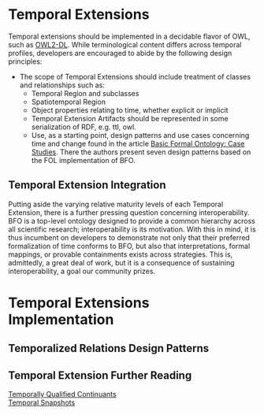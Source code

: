 # Temporal Extensions

Temporal extensions should be implemented in a decidable flavor of OWL, such as [OWL2-DL](https://www.w3.org/TR/owl2-overview/). While terminological content differs across temporal profiles, developers are encouraged to abide by the following design principles: 

- The scope of Temporal Extensions should include treatment of classes and relationships such as: 
    - Temporal Region and subclasses 
    - Spatiotemporal Region 
    - Object properties relating to time, whether explicit or implicit
    - Temporal Extension Artifacts should be represented in some serialization of RDF, e.g. ttl, owl.
    - Use, as a starting point, design patterns and use cases concerning time and change found in the article [Basic Formal Ontology: Case Studies](https://philpapers.org/archive/OTTBBF.pdf). There the authors present seven design patterns based on the FOL implementation of BFO. 

## Temporal Extension Integration

Putting aside the varying relative maturity levels of each Temporal Extension, there is a further pressing question concerning interoperability. BFO is a top-level ontology designed to provide a common hierarchy across all scientific research; interoperability is its motivation. With this in mind, it is thus incumbent on developers to demonstrate not only that their preferred formalization of time conforms to BFO, but also that interpretations, formal mappings, or provable containments exists across strategies. This is, admittedly, a great deal of work, but it is a consequence of sustaining interoperability, a goal our community prizes.

# Temporal Extensions Implementation


## Temporalized Relations Design Patterns


## Temporal Extension Further Reading
[Temporally Qualified Continuants](https://jansenludger.github.io/home/Texte/TQC%20Freiburg8%20Proceedings.pdf) \
[Temporal Snapshots](https://oborel.github.io/obo-relations/temporal-semantics/) 
